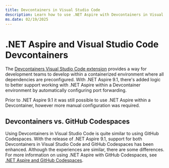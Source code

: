 ```yaml
---
title: Devcontainers in Visual Studio Code
description: Learn how to use .NET Aspire with Devcontainers in Visual Studio Code.
ms.date: 02/19/2025
---
```


# .NET Aspire and Visual Studio Code Devcontainers

The [Devcontainers Visual Studio Code extension](https://marketplace.visualstudio.com/items?itemName=ms-vscode-remote.remote-containers) provides a way for development teams to develop within a containerized environment where all dependencies are preconfigured. With .NET Aspire 9.1, there's added logic to better support working with .NET Aspire within a Devcontainer environment by automatically configuring port forwarding.

Prior to .NET Aspire 9.1 it was still possible to use .NET Aspire within a Devcontainer, however more manual configuration was required.

## Devcontainers vs. GitHub Codespaces

Using Devcontainers in Visual Studio Code is quite similar to using GitHub Codespaces. With the release of .NET Aspire 9.1, support for both Devcontainers in Visual Studio Code and GitHub Codespaces has been enhanced. Although the experiences are similar, there are some differences. For more information on using .NET Aspire with GitHub Codespaces, see [.NET Aspire and GitHub Codespaces](codespaces.md).